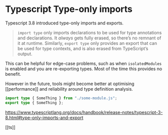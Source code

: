 # Typescript Type-only imports

Typescript 3.8 introduced type-only imports and exports.

>`import type` only imports declarations to be used for type annotations and declarations. It _always_ gets fully erased, so there’s no remnant of it at runtime. Similarly, `export type` only provides an export that can be used for type contexts, and is also erased from TypeScript’s output.

This can be helpful for edge-case problems, such as when `isolatedModules` is enabled and you are re-exporting types. Most of the time this provides no benefit.

However in the future, tools might become better at optimising [[performance]] and reliability around type definition analysis.

```ts
import type { SomeThing } from "./some-module.js";
export type { SomeThing };
```

https://www.typescriptlang.org/docs/handbook/release-notes/typescript-3-8.html#type-only-imports-and-export

[[ts]]